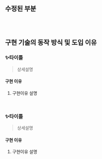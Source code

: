 ## 수정된 부분



<br/><br/>

## 구현 기술의 동작 방식 및 도입 이유

### ✨타이틀
> 상세설명

#### 구현 이유
1. 구현이유 설명

<br/>

### ✨타이틀
> 상세설명

#### 구현 이유
1. 구현이유 설명

<br/><br/>